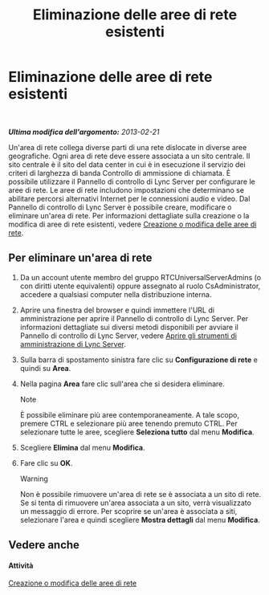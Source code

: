 ﻿---
title: Eliminazione delle aree di rete esistenti
TOCTitle: Eliminazione delle aree di rete esistenti
ms:assetid: c7293a2f-2b49-4c4a-903f-f7edcea2bc5f
ms:mtpsurl: https://technet.microsoft.com/it-it/library/JJ721882(v=OCS.15)
ms:contentKeyID: 49887747
ms.date: 08/24/2015
mtps_version: v=OCS.15
ms.translationtype: HT
---

# Eliminazione delle aree di rete esistenti

 

_**Ultima modifica dell'argomento:** 2013-02-21_

Un'area di rete collega diverse parti di una rete dislocate in diverse aree geografiche. Ogni area di rete deve essere associata a un sito centrale. Il sito centrale è il sito del data center in cui è in esecuzione il servizio dei criteri di larghezza di banda Controllo di ammissione di chiamata. È possibile utilizzare il Pannello di controllo di Lync Server per configurare le aree di rete. Le aree di rete includono impostazioni che determinano se abilitare percorsi alternativi Internet per le connessioni audio e video. Dal Pannello di controllo di Lync Server è possibile creare, modificare o eliminare un'area di rete. Per informazioni dettagliate sulla creazione o la modifica di aree di rete esistenti, vedere [Creazione o modifica delle aree di rete](lync-server-2013-creating-or-modifying-network-regions.md).

## Per eliminare un'area di rete

1.  Da un account utente membro del gruppo RTCUniversalServerAdmins (o con diritti utente equivalenti) oppure assegnato al ruolo CsAdministrator, accedere a qualsiasi computer nella distribuzione interna.

2.  Aprire una finestra del browser e quindi immettere l'URL di amministrazione per aprire il Pannello di controllo di Lync Server. Per informazioni dettagliate sui diversi metodi disponibili per avviare il Pannello di controllo di Lync Server, vedere [Aprire gli strumenti di amministrazione di Lync Server](lync-server-2013-open-lync-server-administrative-tools.md).

3.  Sulla barra di spostamento sinistra fare clic su **Configurazione di rete** e quindi su **Area**.

4.  Nella pagina **Area** fare clic sull'area che si desidera eliminare.
    

    > [!NOTE]
    > È possibile eliminare più aree contemporaneamente. A tale scopo, premere CTRL e selezionare più aree tenendo premuto CTRL. Per selezionare tutte le aree, scegliere <STRONG>Seleziona tutto</STRONG> dal menu <STRONG>Modifica</STRONG>.



5.  Scegliere **Elimina** dal menu **Modifica**.

6.  Fare clic su **OK**.
    

    > [!WARNING]
    > Non è possibile rimuovere un'area di rete se è associata a un sito di rete. Se si tenta di rimuovere un'area associata a un sito, verrà visualizzato un messaggio di errore. Per scoprire se un'area è associata a siti, selezionare l'area e quindi scegliere <STRONG>Mostra dettagli</STRONG> dal menu <STRONG>Modifica</STRONG>.



## Vedere anche

#### Attività

[Creazione o modifica delle aree di rete](lync-server-2013-creating-or-modifying-network-regions.md)

